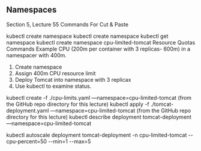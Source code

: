 ## Namespaces 
Section 5, Lecture 55
Commands For Cut & Paste

kubectl create namespace <namespace name>
kubectl create namespace <namespace name>
kubectl get namespace
kubectl create namespace cpu-limited-tomcat
Resource Quotas Commands
Example  CPU (200m per container with 3 replicas- 600m) in a namespacer with 400m. 

1. Create namespace
2. Assign 400m CPU resource limit
3. Deploy Tomcat into namespace with 3 replicax
4. Use kubectl to examine status. 


kubectl create -f ./cpu-limits.yaml —namespace=cpu-limited-tomcat (from the GitHub repo directory for this lecture)
kubectl apply -f ./tomcat-deployment.yaml —namespace=cpu-limited-tomcat (from the GitHub repo directory for this lecture)
kubectl describe deployment tomcat-deployment —namespace=cpu-limited-tomcat

kubectl autoscale deployment tomcat-deployment -n cpu-limited-tomcat --cpu-percent=50 --min=1 --max=5